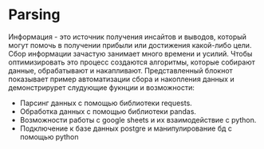 # Parsing

Информация - это источник получения инсайтов и выводов, который могут помочь в получении прибыли или достижения какой-либо цели. Сбор информации зачастую занимает много времени и усилий. Чтобы оптимизировать это процесс создаются алгоритмы, которые собирают данные, обрабатывают и накапливают. Представленный блокнот показывает пример автоматизации сбора и накопления данных и демонстрирурет слудующие фукнции и возможности:

* Парсинг данных с помощью библиотеки requests. 
* Обработка данных с помощью библиотеки pandas.
* Возможности работы с google sheets и их взаимодействие с python.
* Подключение к базе данных postgre и манипулирование бд с помощью python
